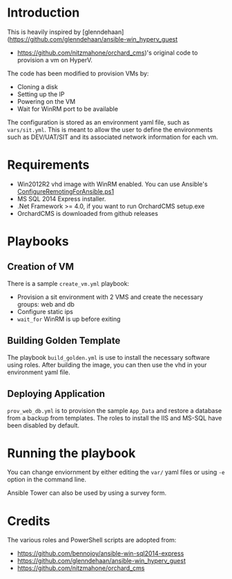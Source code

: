 # Introduction

This is heavily inspired by [glenndehaan](https://github.com/glenndehaan/ansible-win_hyperv_guest
* https://github.com/nitzmahone/orchard_cms)'s original code to provision a vm on HyperV.

The code has been modified to provision VMs by:
* Cloning a disk
* Setting up the IP 
* Powering on the VM
* Wait for WinRM port to be available

The configuration is stored as an environment yaml file, such as `vars/sit.yml`. This is meant to allow the user to define the environments such as DEV/UAT/SIT and its associated network information for each vm.

# Requirements

* Win2012R2 vhd image with WinRM enabled. You can use Ansible's [ConfigureRemotingForAnsible.ps1](https://raw.githubusercontent.com/ansible/ansible/devel/examples/scripts/ConfigureRemotingForAnsible.ps1)
* MS SQL 2014 Express installer. 
* .Net Framework >= 4.0, if you want to run OrchardCMS setup.exe
* OrchardCMS is downloaded from github releases

# Playbooks

## Creation of VM
There is a sample `create_vm.yml` playbook:
* Provision a sit environment with 2 VMS and create the necessary groups: web and db
* Configure static ips
* `wait_for` WinRM is up before exiting

## Building Golden Template

The playbook `build_golden.yml` is use to install the necessary software using roles. After building the image, you can then use the vhd in your environment yaml file.

## Deploying Application

`prov_web_db.yml` is to provision the sample `App_Data` and restore a database from a backup from templates. The roles to install the IIS and MS-SQL have been disabled by default. 

# Running the playbook

You can change enviornment by either editing the `var/` yaml files or using `-e` option in the command line.

Ansible Tower can also be used by using a survey form.

# Credits

The various roles and PowerShell scripts are adopted from:

* https://github.com/bennojoy/ansible-win-sql2014-express
* https://github.com/glenndehaan/ansible-win_hyperv_guest
* https://github.com/nitzmahone/orchard_cms



